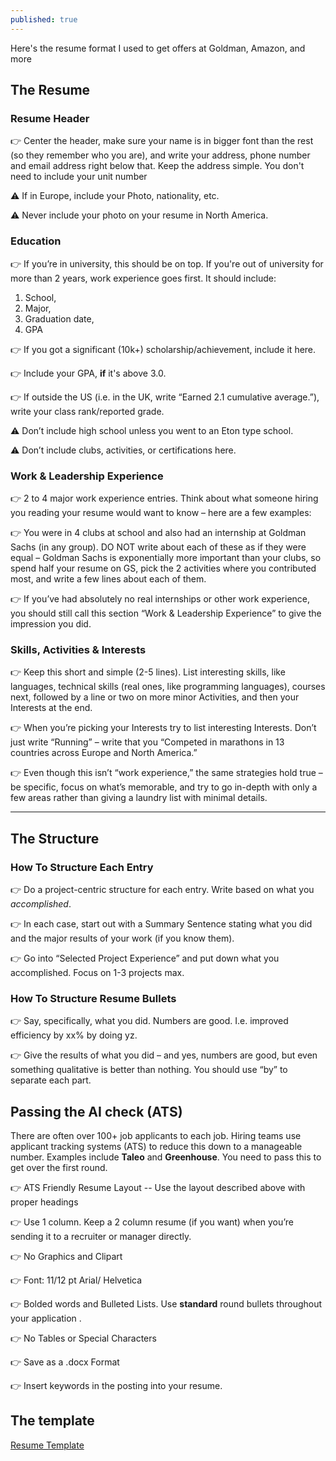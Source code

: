 ```yaml
---
published: true
---
```

Here's the resume format I used to get offers at Goldman, Amazon, and more

## The Resume

### Resume Header

:point_right: Center the header, make sure your name is in bigger font than the rest (so they remember who you are), and write your address, phone number and email address right below that. Keep the address simple. You don't need to include your unit number

:warning: If in Europe, include your Photo, nationality, etc.

:warning: Never include your photo on your resume in North America.

### Education

:point_right: If you’re in university, this should be on top. If you're out of university for more than 2 years, work experience goes first. It should include:

1. School,
2. Major,
3. Graduation date,
4. GPA

:point_right: If you got a significant (10k+) scholarship/achievement, include it here.

:point_right: Include your GPA, **if** it's above 3.0. 

:point_right: If outside the US (i.e. in the UK, write “Earned 2.1 cumulative average.”), write your class rank/reported grade.

:warning: Don’t include high school unless you went to an Eton type school.

:warning: Don’t include clubs, activities, or certifications here.

### Work & Leadership Experience

:point_right: 2 to 4 major work experience entries. Think about what someone hiring you reading your resume would want to know – here are a few examples:

:point_right: You were in 4 clubs at school and also had an internship at Goldman Sachs (in any group). DO NOT write about each of these as if they were equal – Goldman Sachs is exponentially more important than your clubs, so spend half your resume on GS, pick the 2 activities where you contributed most, and write a few lines about each of them.

:point_right: If you’ve had absolutely no real internships or other work experience, you should still call this section “Work & Leadership Experience” to give the impression you did.


### Skills, Activities & Interests

:point_right: Keep this short and simple (2-5 lines). List interesting skills, like languages, technical skills (real ones, like programming languages), courses next, followed by a line or two on more minor Activities, and then your Interests at the end.

:point_right: When you’re picking your Interests try to list interesting Interests. Don’t just write “Running” – write that you “Competed in marathons in 13 countries across Europe and North America.”

:point_right: Even though this isn’t “work experience,” the same strategies hold true – be specific, focus on what’s memorable, and try to go in-depth with only a few areas rather than giving a laundry list with minimal details.

<hr />

## The Structure

### How To Structure Each Entry

:point_right: Do a project-centric structure for each entry. Write based on what you _accomplished_.

:point_right: In each case, start out with a Summary Sentence stating what you did and the major results of your work (if you know them).

:point_right: Go into “Selected Project Experience” and put down what you accomplished. Focus on 1-3 projects max.

### How To Structure Resume Bullets

:point_right: Say, specifically, what you did. Numbers are good. I.e. improved efficiency by xx% by doing yz.

:point_right: Give the results of what you did – and yes, numbers are good, but even something qualitative is better than nothing. You should use “by” to separate each part.

## Passing the AI check (ATS)

There are often over 100+ job applicants to each job. Hiring teams use applicant tracking systems (ATS) to reduce this down to a manageable number. Examples include **Taleo** and **Greenhouse**. You need to pass this to get over the first round.

:point_right: ATS Friendly Resume Layout -- Use the layout described above with proper headings

:point_right: Use 1 column. Keep a 2 column resume (if you want) when you’re sending it to a recruiter or manager directly.

:point_right: No Graphics and Clipart

:point_right: Font: 11/12 pt Arial/ Helvetica

:point_right: Bolded words and Bulleted Lists. Use **standard** round bullets throughout your application .

:point_right: No Tables or Special Characters

:point_right: Save as a .docx Format

:point_right: Insert keywords in the posting into your resume.

## The template

[Resume Template](https://gofile.io/?c=jq5TRK)